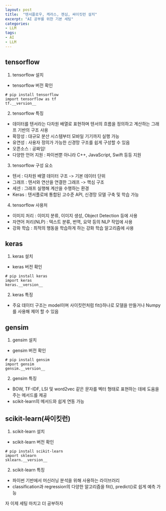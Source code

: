 ```yaml
---
layout: post
title:  "텐서플로우, 케라스, 젠심, 싸이킷런 설치"
excerpt: "AI 공부를 위한 기본 세팅"
categories:
- LLM
tags:
- AI
- LLM
---
```


## tensorflow
1. tensorflow 설치
- tensorflow 버전 확인

```
# pip install tensorflow
import tensorflow as tf
tf.__version__
```

2. tensorflow 특징
- 데이터를 텐서라는 다차원 배열로 표현하며 텐서의 흐름을 정의하고 계산하는 그래프 기반의 구조 사용
- 확장성 : 대규모 분산 시스템부터 모바일 기기까지 실행 가능
- 유연성 : 사용자 정의가 가능한 신경망 구조를 쉽게 구성할 수 있음
- 오픈소스 : 공짜임!
- 다양한 언어 지원 : 파이썬뿐 아니라 C++, JavaScript, Swift 등등 지원
3. tensorflow 구성 요소
- 텐서 : 다차원 배열 데이터 구조 -> 기본 데이터 단위
- 그래프 : 텐서와 연산을 연결한 그래프 -> 핵심 구조
- 세션 : 그래프 실행해 계산을 수행하는 환경
- Keras : 텐서플로에 통합된 고수준 API, 신경망 모델 구축 및 학습 가능
4. tensorflow 사용처
- 이미지 처리 : 이미지 분류, 이미지 생성, Object Detection 등에 사용
- 자연어 처리(NLP) : 텍스트 분류, 번역, 요약 등의 NLP 작업에 사용
- 강화 학습 : 최적의 행동을 학습하게 하는 강화 학습 알고리즘에 사용
## keras
1. keras 설치
- keras 버전 확인

```
# pip install keras
import keras
keras.__version__
```

2. keras 특징
- 주요 데이터 구조는 model이며 사이킷런처럼 fit()하나로 모델을 만들거나 Numpy를 사용해 제어 할 수 있음
## gensim
1. gensim 설치
- gensim 버전 확인

```
# pip install gensim
import gensim
gensim.__version__
```

2. gensim 특징
- BOW, TF-IDF, LSI 및 word2vec 같은 문자를 벡터 형태로 표현하는 데에 도움을 주는 메서드를 제공
- scikit-learn의 메서드와 쉽게 연동 가능
## scikit-learn(싸이킷런)
1. scikit-learn 설치
- scikit-learn 버전 확인

```
# pip install scikit-learn
import sklearn
sklearn.__version__
```

2. scikit-learn 특징
- 파이썬 기반에서 머신러닝 분석을 위해 사용하는 라이브러리
- classification과 regression의 다양한 알고리즘을 fit(), predict()로 쉽게 예측 가능

자 이제 세팅 마치고 더 공부하자
